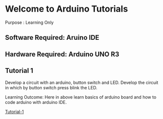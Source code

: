 # Welcome to Arduino Tutorials

Purpose : Learning Only

## Software Required: Aruino IDE
## Hardware Required: Arduino UNO R3

## Tutorial 1

Develop a circuit with an arduino, button switch and LED. Develop the circuit in which by button switch press blink the LED.

Learning Outcome: Here in above learn basics of arduino board and how to code arduino with arduino IDE.

[Tutorial-1](https://www.tinkercad.com/things/g6cARFyBJrv)
